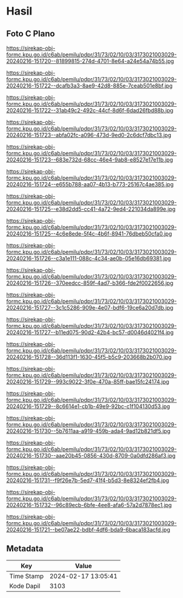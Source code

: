 # Hasil

## Foto C Plano

https://sirekap-obj-formc.kpu.go.id/c6ab/pemilu/pdpr/31/73/02/10/03/3173021003029-20240216-151720--81899815-274d-4701-8e64-a24e54a74b55.jpg

https://sirekap-obj-formc.kpu.go.id/c6ab/pemilu/pdpr/31/73/02/10/03/3173021003029-20240216-151722--dcafb3a3-8ae9-42d8-885e-7ceab501e8bf.jpg

https://sirekap-obj-formc.kpu.go.id/c6ab/pemilu/pdpr/31/73/02/10/03/3173021003029-20240216-151722--31ab49c2-492c-44cf-8d6f-6dad26fbd88b.jpg

https://sirekap-obj-formc.kpu.go.id/c6ab/pemilu/pdpr/31/73/02/10/03/3173021003029-20240216-151723--abfa02fc-a096-473d-9ed0-2c6dcf7dbc13.jpg

https://sirekap-obj-formc.kpu.go.id/c6ab/pemilu/pdpr/31/73/02/10/03/3173021003029-20240216-151723--683e732d-68cc-46e4-9ab8-e8527e17e11b.jpg

https://sirekap-obj-formc.kpu.go.id/c6ab/pemilu/pdpr/31/73/02/10/03/3173021003029-20240216-151724--e655b788-aa07-4b13-b773-25167c4ae385.jpg

https://sirekap-obj-formc.kpu.go.id/c6ab/pemilu/pdpr/31/73/02/10/03/3173021003029-20240216-151725--e38d2dd5-cc41-4a72-9ed4-221034da899e.jpg

https://sirekap-obj-formc.kpu.go.id/c6ab/pemilu/pdpr/31/73/02/10/03/3173021003029-20240216-151725--4c6e8ede-5f4c-4b6f-8941-76dbeb50cfa0.jpg

https://sirekap-obj-formc.kpu.go.id/c6ab/pemilu/pdpr/31/73/02/10/03/3173021003029-20240216-151726--c3a1e111-088c-4c34-ae0b-05e16db69381.jpg

https://sirekap-obj-formc.kpu.go.id/c6ab/pemilu/pdpr/31/73/02/10/03/3173021003029-20240216-151726--370eedcc-859f-4ad7-b366-fde2f0022656.jpg

https://sirekap-obj-formc.kpu.go.id/c6ab/pemilu/pdpr/31/73/02/10/03/3173021003029-20240216-151727--3c1c5286-909e-4e07-bdf6-19ce6a20d7db.jpg

https://sirekap-obj-formc.kpu.go.id/c6ab/pemilu/pdpr/31/73/02/10/03/3173021003029-20240216-151727--b11ed075-90d2-42b4-bc57-d0046d4021f4.jpg

https://sirekap-obj-formc.kpu.go.id/c6ab/pemilu/pdpr/31/73/02/10/03/3173021003029-20240216-151728--36d113f1-1630-45f5-b5c9-203668b2b070.jpg

https://sirekap-obj-formc.kpu.go.id/c6ab/pemilu/pdpr/31/73/02/10/03/3173021003029-20240216-151729--993c9022-3f0e-470a-85ff-bae15fc24174.jpg

https://sirekap-obj-formc.kpu.go.id/c6ab/pemilu/pdpr/31/73/02/10/03/3173021003029-20240216-151729--8c6614e1-cb1b-49e9-92bc-c1f104130d53.jpg

https://sirekap-obj-formc.kpu.go.id/c6ab/pemilu/pdpr/31/73/02/10/03/3173021003029-20240216-151730--5b7611aa-a919-459b-ada4-9ad12b821df5.jpg

https://sirekap-obj-formc.kpu.go.id/c6ab/pemilu/pdpr/31/73/02/10/03/3173021003029-20240216-151730--aae20b45-0856-430d-8709-0a0dfd286af3.jpg

https://sirekap-obj-formc.kpu.go.id/c6ab/pemilu/pdpr/31/73/02/10/03/3173021003029-20240216-151731--f9f26e7b-5ed7-41f4-b5d3-8e8324ef2fb4.jpg

https://sirekap-obj-formc.kpu.go.id/c6ab/pemilu/pdpr/31/73/02/10/03/3173021003029-20240216-151732--96c89ecb-6bfe-4ee8-afa6-57a2d7878ec1.jpg

https://sirekap-obj-formc.kpu.go.id/c6ab/pemilu/pdpr/31/73/02/10/03/3173021003029-20240216-151721--be07ae22-bdbf-4df6-bda9-6baca183acfd.jpg


## Metadata

| Key        | Value               |
| ---------- | ------------------- |
| Time Stamp | 2024-02-17 13:05:41 |
| Kode Dapil | 3103                |



